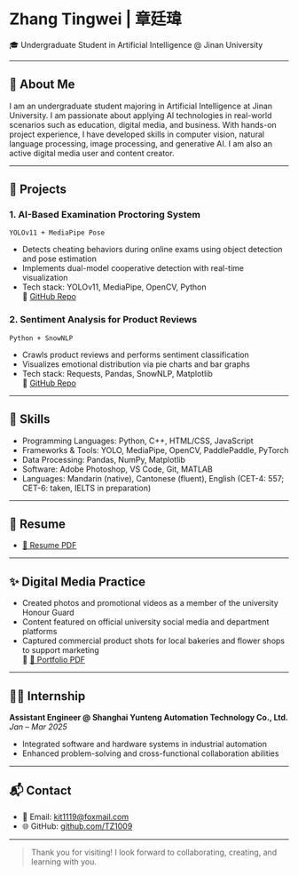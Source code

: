 # Zhang Tingwei | 章廷瑋

🎓 Undergraduate Student in Artificial Intelligence @ Jinan University  

---

## 👋 About Me

I am an undergraduate student majoring in Artificial Intelligence at Jinan University. I am passionate about applying AI technologies in real-world scenarios such as education, digital media, and business. With hands-on project experience, I have developed skills in computer vision, natural language processing, image processing, and generative AI. I am also an active digital media user and content creator.

---

## 💼 Projects

### 1. AI-Based Examination Proctoring System  
`YOLOv11 + MediaPipe Pose`  
- Detects cheating behaviors during online exams using object detection and pose estimation  
- Implements dual-model cooperative detection with real-time visualization  
- Tech stack: YOLOv11, MediaPipe, OpenCV, Python  
🔗 [GitHub Repo](https://github.com/TZ1009/ai-proctoring-system)

### 2. Sentiment Analysis for Product Reviews  
`Python + SnowNLP`  
- Crawls product reviews and performs sentiment classification  
- Visualizes emotional distribution via pie charts and bar graphs  
- Tech stack: Requests, Pandas, SnowNLP, Matplotlib  
🔗 [GitHub Repo](https://github.com/TZ1009/sentiment-analysis)

---

## 🧪 Skills

- Programming Languages: Python, C++, HTML/CSS, JavaScript  
- Frameworks & Tools: YOLO, MediaPipe, OpenCV, PaddlePaddle, PyTorch  
- Data Processing: Pandas, NumPy, Matplotlib  
- Software: Adobe Photoshop, VS Code, Git, MATLAB  
- Languages: Mandarin (native), Cantonese (fluent), English (CET-4: 557; CET-6: taken, IELTS in preparation)

---

## 📄 Resume
 
- [📄 Resume PDF](./cv.pdf)

---

## ✨ Digital Media Practice

- Created photos and promotional videos as a member of the university Honour Guard  
- Content featured on official university social media and department platforms  
- Captured commercial product shots for local bakeries and flower shops to support marketing  
📎 [📁 Portfolio PDF](./portfolio.pdf)

---

## 🧑‍💼 Internship

**Assistant Engineer @ Shanghai Yunteng Automation Technology Co., Ltd.**  
*Jan – Mar 2025*  
- Integrated software and hardware systems in industrial automation  
- Enhanced problem-solving and cross-functional collaboration abilities

---

## 📬 Contact

- 📧 Email: kit1119@foxmail.com  
- 🌐 GitHub: [github.com/TZ1009](https://github.com/TZ1009)  

---

> Thank you for visiting! I look forward to collaborating, creating, and learning with you.
